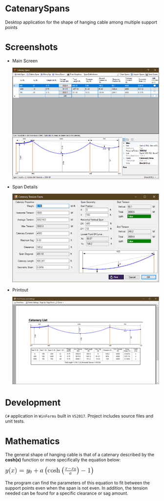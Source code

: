 # CatenarySpans
Desktop application for the shape of hanging cable among multiple support points

# Screenshots

 - Main Screen

   ![MainScreen](JA-CatenarySpans-scr2.png)
   
 - Span Details

   ![Details](JA-CatenarySpans-scr3.png)
   
 - Printout

   ![Printout](JA-CatenarySpans-scr1.png)   
   
 # Development
 
 `C#` application in `WinForms` built in `VS2017`.  Project
 includes source files and unit tests.
 
 # Mathematics
 
 The general shape of hanging cable is that of a catenary described by the **cosh(x)** function 
 or more specifically the equation below:
 
  ![shape](y.png)
  
  The program can find the parameters of this equation to fit between the support points even 
  when the span is not even. In addition, the tension needed can be found for a specific clearance or sag amount.
